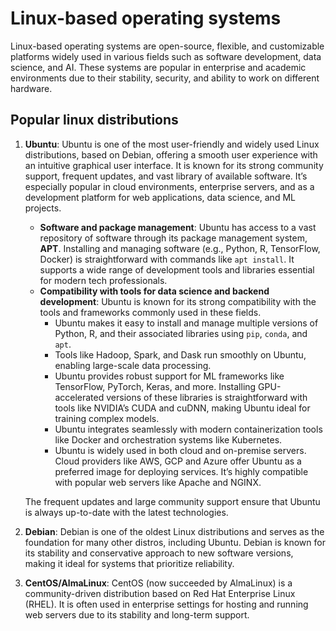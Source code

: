 # Linux-based operating systems

Linux-based operating systems are open-source, flexible, and customizable platforms widely used in various fields such as software development, data science, and AI. These systems are popular in enterprise and academic environments due to their stability, security, and ability to work on different hardware. 

## Popular linux distributions

1. **Ubuntu**: Ubuntu is one of the most user-friendly and widely used Linux distributions, based on Debian, offering a smooth user experience with an intuitive graphical user interface. It is known for its strong community support, frequent updates, and vast library of available software. It’s especially popular in cloud environments, enterprise servers, and as a development platform for web applications, data science, and ML projects.
   - **Software and package management**: Ubuntu has access to a vast repository of software through its package management system, **APT**. Installing and managing software (e.g., Python, R, TensorFlow, Docker) is straightforward with commands like `apt install`. It supports a wide range of development tools and libraries essential for modern tech professionals.
   - **Compatibility with tools for data science and backend development**: Ubuntu is known for its strong compatibility with the tools and frameworks commonly used in these fields.
      - Ubuntu makes it easy to install and manage multiple versions of Python, R, and their associated libraries using `pip`, `conda`, and `apt`.
      - Tools like Hadoop, Spark, and Dask run smoothly on Ubuntu, enabling large-scale data processing.
      - Ubuntu provides robust support for ML frameworks like TensorFlow, PyTorch, Keras, and more. Installing GPU-accelerated versions of these libraries is straightforward with tools like NVIDIA’s CUDA and cuDNN, making Ubuntu ideal for training complex models.
      - Ubuntu integrates seamlessly with modern containerization tools like Docker and orchestration systems like Kubernetes.
      - Ubuntu is widely used in both cloud and on-premise servers. Cloud providers like AWS, GCP and Azure offer Ubuntu as a preferred image for deploying services. It’s highly compatible with popular web servers like Apache and NGINX.

   The frequent updates and large community support ensure that Ubuntu is always up-to-date with the latest technologies.
2. **Debian**: Debian is one of the oldest Linux distributions and serves as the foundation for many other distros, including Ubuntu. Debian is known for its stability and conservative approach to new software versions, making it ideal for systems that prioritize reliability.
3. **CentOS/AlmaLinux**: CentOS (now succeeded by AlmaLinux) is a community-driven distribution based on Red Hat Enterprise Linux (RHEL). It is often used in enterprise settings for hosting and running web servers due to its stability and long-term support.